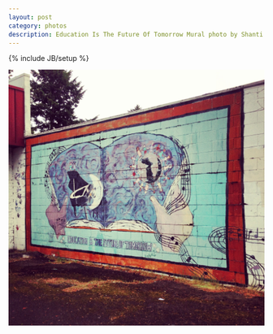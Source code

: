 ```yaml
---
layout: post
category: photos
description: Education Is The Future Of Tomorrow Mural photo by Shanti Braford Photography
---
```

{% include JB/setup %}

<a href="/photos/art_fills_the_void/education_is_the_future_of_tomorrow_mural.jpg" title="Education Is The Future Of Tomorrow Mural"><img src="/photos/art_fills_the_void/education_is_the_future_of_tomorrow_mural.jpg" alt="Education Is The Future Of Tomorrow Mural" /></a>

